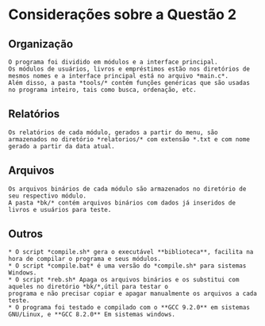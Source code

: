 # Considerações sobre a Questão 2

## **Organização**

	O programa foi dividido em módulos e a interface principal. 
	Os módulos de usuários, livros e empréstimos estão nos diretórios de mesmos nomes e a interface principal está no arquivo *main.c*.
	Além disso, a pasta *tools/* contém funções genéricas que são usadas no programa inteiro, tais como busca, ordenação, etc.

## Relatórios

	Os relatórios de cada módulo, gerados a partir do menu, são armazenados no diretório *relatorios/* com extensão *.txt e com nome gerado a partir da data atual.

## Arquivos
	Os arquivos binários de cada módulo são armazenados no diretório de seu respectivo módulo.
	A pasta *bk/* contém arquivos binários com dados já inseridos de livros e usuários para teste.

## Outros
	* O script *compile.sh* gera o executável **biblioteca**, facilita na hora de compilar o programa e seus módulos.
	* O script *compile.bat* é uma versão do *compile.sh* para sistemas Windows.
	* O script *reb.sh* Apaga os arquivos binários e os substitui com aqueles no diretório *bk/*,útil para testar o
	programa e não precisar copiar e apagar manualmente os arquivos a cada teste. 
	* O programa foi testado e compilado com o **GCC 9.2.0** em sistemas GNU/Linux, e **GCC 8.2.0** Em sistemas windows.
